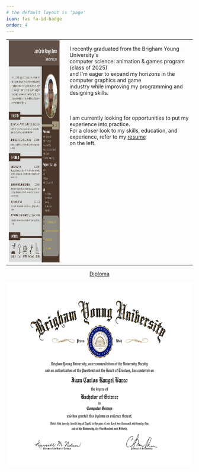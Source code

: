 ```yaml
---
# the default layout is 'page'
icon: fas fa-id-badge
order: 4
---
```

<body>

<div class="container">
  <table style="width:100%; table-layout: fixed;">
    <tr>
      <td style="width:30%; vertical-align: top;">
        <a href="/assets/files/JuanCRangel-Resume.pdf" target="_blank">
          <img src="/assets/files/JuanCRangel-Resume.jpg" width="100%" height="600px" alt="Resume Thumbnail">
        </a>
      </td>
      <td style="width: 70%; vertical-align:top; padding-left: 20px;">
        <p>I recently graduated from the Brigham Young University's <br> 
          computer science: animation & games program (class of 2025)<br> 
          and I'm eager to expand my horizons in the computer graphics and game <br>
          industry while improving my programming and designing skills.<br>
          <br><br><br>
          I am currently looking for opportunities to put my experience into practice.<br>
          For a closer look to my skills, education, and experience, refer to my <a href="/assets/files/JuanCRangel-Resume.pdf" target="_new"> resume</a><br> on the left. 
        </p> 
      </td>
    </tr>
  </table>
</div>
<a href="/assets/files/JuanCRangel-Diploma.pdf" target="_blank">
          <p style="text-align: center;">Diploma</p>
          <img src="/assets/files/JuanCRangel-Diploma.jpg" width="100%" height="500px" alt="Diploma Thumbnail">
        </a>
</body>
